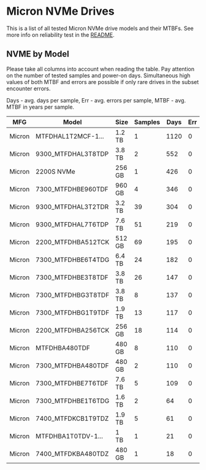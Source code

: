 Micron NVMe Drives
==================

This is a list of all tested Micron NVMe drive models and their MTBFs. See more
info on reliability test in the [README](https://github.com/linuxhw/EnterpriseDrive).

NVME by Model
------------

Please take all columns into account when reading the table. Pay attention on the
number of tested samples and power-on days. Simultaneous high values of both MTBF
and errors are possible if only rare drives in the subset encounter errors.

Days - avg. days per sample,
Err  - avg. errors per sample,
MTBF - avg. MTBF in years per sample.

| MFG       | Model              | Size   | Samples | Days  | Err   | MTBF |
|-----------|--------------------|--------|---------|-------|-------|------|
| Micron    | MTFDHAL1T2MCF-1... | 1.2 TB | 1       | 1120  | 0     | 3.07   |
| Micron    | 9300_MTFDHAL3T8TDP | 3.8 TB | 2       | 552   | 0     | 1.51   |
| Micron    | 2200S NVMe         | 256 GB | 1       | 426   | 0     | 1.17   |
| Micron    | 7300_MTFDHBE960TDF | 960 GB | 4       | 346   | 0     | 0.95   |
| Micron    | 9300_MTFDHAL3T2TDR | 3.2 TB | 39      | 304   | 0     | 0.83   |
| Micron    | 9300_MTFDHAL7T6TDP | 7.6 TB | 51      | 219   | 0     | 0.60   |
| Micron    | 2200_MTFDHBA512TCK | 512 GB | 69      | 195   | 0     | 0.53   |
| Micron    | 7300_MTFDHBE6T4TDG | 6.4 TB | 24      | 182   | 0     | 0.50   |
| Micron    | 7300_MTFDHBE3T8TDF | 3.8 TB | 26      | 147   | 0     | 0.40   |
| Micron    | 7300_MTFDHBG3T8TDF | 3.8 TB | 8       | 137   | 0     | 0.38   |
| Micron    | 7300_MTFDHBG1T9TDF | 1.9 TB | 13      | 117   | 0     | 0.32   |
| Micron    | 2200_MTFDHBA256TCK | 256 GB | 18      | 114   | 0     | 0.31   |
| Micron    | MTFDHBA480TDF      | 480 GB | 8       | 110   | 0     | 0.30   |
| Micron    | 7300_MTFDHBA480TDF | 480 GB | 2       | 110   | 0     | 0.30   |
| Micron    | 7300_MTFDHBE7T6TDF | 7.6 TB | 5       | 109   | 0     | 0.30   |
| Micron    | 7300_MTFDHBE1T6TDG | 1.6 TB | 2       | 64    | 0     | 0.18   |
| Micron    | 7400_MTFDKCB1T9TDZ | 1.9 TB | 5       | 61    | 0     | 0.17   |
| Micron    | MTFDHBA1T0TDV-1... | 1 TB   | 1       | 21    | 0     | 0.06   |
| Micron    | 7400_MTFDKBA480TDZ | 480 GB | 1       | 18    | 0     | 0.05   |
